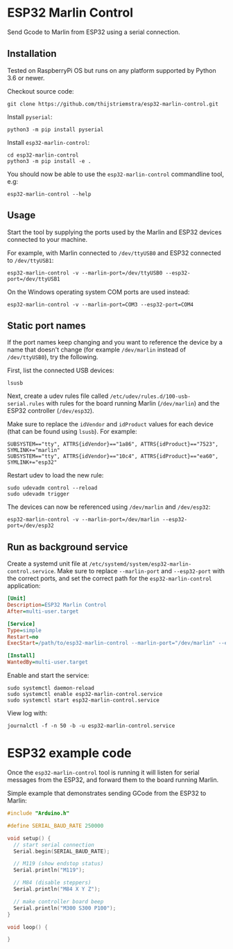 # ESP32 Marlin Control

Send Gcode to Marlin from ESP32 using a serial connection.

## Installation

Tested on RaspberryPi OS but runs on any platform supported
by Python 3.6 or newer.

Checkout source code:

```console
git clone https://github.com/thijstriemstra/esp32-marlin-control.git
```

Install `pyserial`:

```console
python3 -m pip install pyserial
```

Install `esp32-marlin-control`:

```console
cd esp32-marlin-control
python3 -m pip install -e .
```

You should now be able to use the `esp32-marlin-control` commandline tool,
e.g:

```console
esp32-marlin-control --help
```

## Usage

Start the tool by supplying the ports used by the Marlin and ESP32 devices
connected to your machine.

For example, with Marlin connected to `/dev/ttyUSB0` and ESP32 connected
to `/dev/ttyUSB1`:

```console
esp32-marlin-control -v --marlin-port=/dev/ttyUSB0 --esp32-port=/dev/ttyUSB1
```

On the Windows operating system COM ports are used instead:

```console
esp32-marlin-control -v --marlin-port=COM3 --esp32-port=COM4
```

## Static port names

If the port names keep changing and you want to reference the device
by a name that doesn't change (for example `/dev/marlin` instead of
`/dev/ttyUSB0`), try the following.

First, list the connected USB devices:

```console
lsusb
```

Next, create a udev rules file called `/etc/udev/rules.d/100-usb-serial.rules` with
rules for the board running Marlin (`/dev/marlin`) and the ESP32 controller (`/dev/esp32`).

Make sure to replace the `idVendor` and `idProduct` values for each device (that can be
found using `lsusb`). For example:

```
SUBSYSTEM=="tty", ATTRS{idVendor}=="1a86", ATTRS{idProduct}=="7523", SYMLINK+="marlin"
SUBSYSTEM=="tty", ATTRS{idVendor}=="10c4", ATTRS{idProduct}=="ea60", SYMLINK+="esp32"
```

Restart udev to load the new rule:

```console
sudo udevadm control --reload
sudo udevadm trigger
```

The devices can now be referenced using `/dev/marlin` and `/dev/esp32`:

```console
esp32-marlin-control -v --marlin-port=/dev/marlin --esp32-port=/dev/esp32
```

## Run as background service

Create a systemd unit file at `/etc/systemd/system/esp32-marlin-control.service`.
Make sure to replace `--marlin-port` and `--esp32-port` with the correct ports,
and set the correct path for the `esp32-marlin-control` application:

```ini
[Unit]
Description=ESP32 Marlin Control
After=multi-user.target

[Service]
Type=simple
Restart=no
ExecStart=/path/to/esp32-marlin-control --marlin-port="/dev/marlin" --esp32-port="/dev/esp32"

[Install]
WantedBy=multi-user.target
```

Enable and start the service:

```console
sudo systemctl daemon-reload
sudo systemctl enable esp32-marlin-control.service
sudo systemctl start esp32-marlin-control.service
```

View log with:

```console
journalctl -f -n 50 -b -u esp32-marlin-control.service
```

# ESP32 example code

Once the `esp32-marlin-control` tool is running it will listen for serial messages from the
ESP32, and forward them to the board running Marlin.

Simple example that demonstrates sending GCode from the ESP32 to Marlin:

```c++
#include "Arduino.h"

#define SERIAL_BAUD_RATE 250000

void setup() {
  // start serial connection
  Serial.begin(SERIAL_BAUD_RATE);

  // M119 (show endstop status)
  Serial.println("M119");

  // M84 (disable steppers)
  Serial.println("M84 X Y Z");

  // make controller board beep
  Serial.println("M300 S300 P100");
}

void loop() {

}
```
